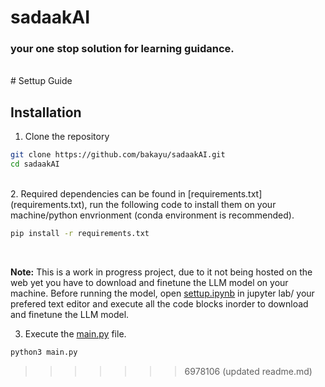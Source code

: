 # sadaakAI
### your one stop solution for learning guidance.
<br>
# Settup Guide

<br>

## Installation
1. Clone the repository

``` bash
git clone https://github.com/bakayu/sadaakAI.git
cd sadaakAI
```
<br>
2. Required dependencies can be found in [requirements.txt](requirements.txt), run the following code to install them on your machine/python envrionment (conda environment is recommended).

``` bash
pip install -r requirements.txt
```
<br>

__Note:__ This is a work in progress project, due to it not being hosted on the web yet you have to download and finetune the LLM model on your machine. Before running the model, open [settup.ipynb](settup.ipynb) in jupyter lab/ your prefered text editor and execute all the code blocks inorder to download and finetune the LLM model.

3. Execute the [main.py](main.py]) file.
``` bash
python3 main.py
```
>>>>>>> 6978106 (updated readme.md)

